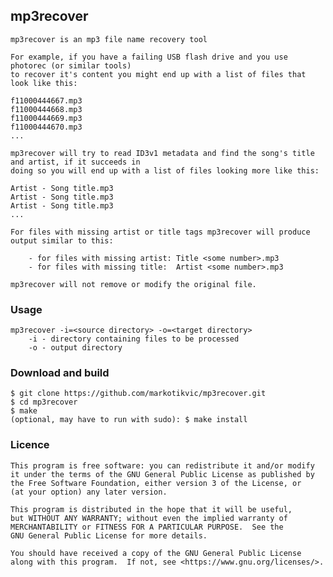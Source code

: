 ## mp3recover
	mp3recover is an mp3 file name recovery tool

	For example, if you have a failing USB flash drive and you use photorec (or similar tools)
	to recover it's content you might end up with a list of files that look like this:

	f11000444667.mp3
	f11000444668.mp3
	f11000444669.mp3
	f11000444670.mp3
	...

	mp3recover will try to read ID3v1 metadata and find the song's title and artist, if it succeeds in
	doing so you will end up with a list of files looking more like this:

	Artist - Song title.mp3
	Artist - Song title.mp3
	Artist - Song title.mp3
	...

	For files with missing artist or title tags mp3recover will produce output similar to this:

		- for files with missing artist: Title <some number>.mp3
		- for files with missing title:  Artist <some number>.mp3
	
	mp3recover will not remove or modify the original file.

### Usage
	mp3recover -i=<source directory> -o=<target directory>
		-i - directory containing files to be processed
		-o - output directory

### Download and build
	$ git clone https://github.com/markotikvic/mp3recover.git
	$ cd mp3recover
	$ make
	(optional, may have to run with sudo): $ make install

### Licence
	This program is free software: you can redistribute it and/or modify
	it under the terms of the GNU General Public License as published by
	the Free Software Foundation, either version 3 of the License, or
	(at your option) any later version.
	
	This program is distributed in the hope that it will be useful,
	but WITHOUT ANY WARRANTY; without even the implied warranty of
	MERCHANTABILITY or FITNESS FOR A PARTICULAR PURPOSE.  See the
	GNU General Public License for more details.
	
	You should have received a copy of the GNU General Public License
	along with this program.  If not, see <https://www.gnu.org/licenses/>.
